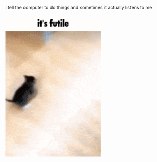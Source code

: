 i tell the computer to do things and sometimes it actually listens to me
<!--START_SECTION:update_image-->
<img src=https://raw.githubusercontent.com/sneakykestrel/sneakykestrel/main/.github/images/its-futile.gif height="" width="300" align=left alt=kitty />
<!--END_SECTION:update_image-->

